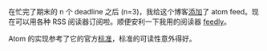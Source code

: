 在忙完了期末的 n 个 deadline 之后 (n=3)，我给这个博客[添加](https://github.com/xiaq/genblog/commit/72a5334a777702219aee687c140001c8860180a0)了 atom feed。现在可以用各种 RSS 阅读器订阅啦。顺便安利一下我用的阅读器 [feedly](http://http://feedly.com/)。

Atom 的实现参考了它的官方[标准](http://atomenabled.org/developers/syndication/)，标准的可读性意外得好。

<!-- vi: se tw=0 nolbr: -->
